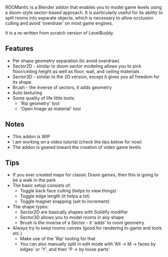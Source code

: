ROOMantic is a Blender addon that enables you to model game levels using a doom-style sector-based approach. It is particularly useful for its ability to split rooms into separate objects, which is necessary to allow occlusion culling and avoid 'overdraw' on most game engines.

It is a re-written from scratch version of LevelBuddy.

## Features
- Per shape geometry separation (to avoid overdraw)
- Sector2D - similar to doom sector modeling allows you to pick floor/ceiling height as well as floor, wall, and ceiling materials
- Sector3D - similar to the 2D version, except it gives you all freedom for its shape
- Brush - the inverse of sectors, it adds geometry
- Auto texturing
- Some quality of life little tools:
    - 'Rip geometry' tool
    - 'Open image as material' tool

## Notes
- This addon is WIP
- I am working on a video tutorial (check the tips below for now)
- The addon is geared toward the creation of video game levels

## Tips
- If you ever created maps for classic Doom games, then this is going to be a walk in the park
- The basic setup consists of:
    - Toggle back face culling (helps to view things)
    - Toggle edge length (it helps a lot)
    - Toggle magnet snapping (set to increment)
- The shape types:
    - Sector2D are basically shapes with Solidify modifier
    - Sector3D allows you to model rooms in any shape
    - Brush is the inverse of a Sector - it 'adds' to room geometry
- Always try to keep rooms convex (good for rendering in-game and tools etc.)
    - Make use of the 'Rip' tooling for that
    - You can also manually split in edit mode with 'Alt -> M -> faces by edges' or 'Y', and then 'P -> by loose parts'